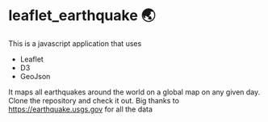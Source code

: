 # leaflet_earthquake 🌏

This is a javascript application that uses 
* Leaflet
* D3
* GeoJson

It maps all earthquakes around the world on a global map on any given day. Clone the repository and check it out. Big thanks to https://earthquake.usgs.gov for all the data 

